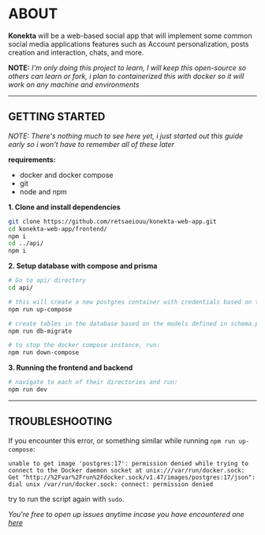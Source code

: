 # ABOUT

**Konekta** will be a web-based social app that will implement some common social media applications features such as Account personalization, posts creation and interaction, chats, and more.

**NOTE:**
_I'm only doing this project to learn, I will keep this open-source so others can learn or fork, i plan to containerized this with docker so it will work on any machine and environments_

---

## GETTING STARTED

_NOTE: There's nothing much to see here yet, i just started out this guide early so i won't have to remember all of these later_

**requirements:**

- docker and docker compose
- git
- node and npm

**1. Clone and install dependencies**

```bash
git clone https://github.com/retsaeiouu/konekta-web-app.git
cd konekta-web-app/frontend/
npm i
cd ../api/
npm i
```

**2. Setup database with compose and prisma**

```bash
# Go to api/ directory
cd api/

# this will create a new postgres container with credentials based on the environment, test and prod environments are still unavailable
npm run up-compose

# create tables in the database based on the models defined in schema.prisma
npm run db-migrate

# to stop the docker compose instance, run:
npm run down-compose
```

**3. Running the frontend and backend**

```bash
# navigate to each of their directories and run:
npm run dev
```

---

## TROUBLESHOOTING

If you encounter this error, or something similar while running `npm run up-compose`:

```
unable to get image 'postgres:17': permission denied while trying to connect to the Docker daemon socket at unix:///var/run/docker.sock: Get "http://%2Fvar%2Frun%2Fdocker.sock/v1.47/images/postgres:17/json": dial unix /var/run/docker.sock: connect: permission denied
```

try to run the script again with `sudo`.

_You're free to open up issues anytime incase you have encountered one [here](https://github.com/retsaeiouu/konekta-web-app/issues)_
